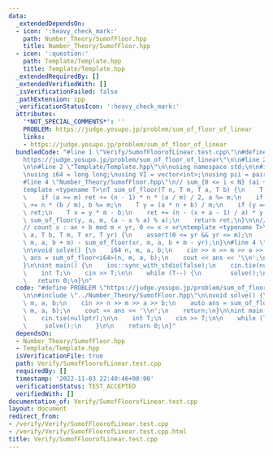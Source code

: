 ```yaml
---
data:
  _extendedDependsOn:
  - icon: ':heavy_check_mark:'
    path: Number_Theory/SumofFloor.hpp
    title: Number_Theory/SumofFloor.hpp
  - icon: ':question:'
    path: Template/Template.hpp
    title: Template/Template.hpp
  _extendedRequiredBy: []
  _extendedVerifiedWith: []
  _isVerificationFailed: false
  _pathExtension: cpp
  _verificationStatusIcon: ':heavy_check_mark:'
  attributes:
    '*NOT_SPECIAL_COMMENTS*': ''
    PROBLEM: https://judge.yosupo.jp/problem/sum_of_floor_of_linear
    links:
    - https://judge.yosupo.jp/problem/sum_of_floor_of_linear
  bundledCode: "#line 1 \"Verify/SumofFloorofLinear.test.cpp\"\n#define PROBLEM \"\
    https://judge.yosupo.jp/problem/sum_of_floor_of_linear\"\n\n#line 2 \"Number_Theory/SumofFloor.hpp\"\
    \n\n#line 2 \"Template/Template.hpp\"\n\nusing namespace std;\n\n#include <bits/stdc++.h>\n\
    \nusing i64 = long long;\nusing VI = vector<int>;\nusing pii = pair<int, int>;\n\
    #line 4 \"Number_Theory/SumofFloor.hpp\"\n// sum_{0 <= i < N} (ai + b) // m\n\
    template <typename T>\nT sum_of_floor(T n, T m, T a, T b) {\n    T ret = 0;\n\
    \    if (a >= m) ret += (n - 1) * n * (a / m) / 2, a %= m;\n    if (b >= m) ret\
    \ += n * (b / m), b %= m;\n    T y = (a * n + b) / m;\n    if (y == 0) return\
    \ ret;\n    T x = y * m - b;\n    ret += (n - (x + a - 1) / a) * y;\n    ret +=\
    \ sum_of_floor(y, a, m, (a - x % a) % a);\n    return ret;\n}\n\n// verify www.codechef.com/viewsolution/36222026\n\
    // count x : ax + b mod m < yr, 0 <= x < xr\ntemplate <typename T>\nT mod_affine_range_counting(T\
    \ a, T b, T m, T xr, T yr) {\n    assert(0 <= yr && yr <= m);\n    return sum_of_floor(xr,\
    \ m, a, b + m) - sum_of_floor(xr, m, a, b + m - yr);\n}\n#line 4 \"Verify/SumofFloorofLinear.test.cpp\"\
    \n\nvoid solve() {\n    i64 n, m, a, b;\n    cin >> n >> m >> a >> b;\n    auto\
    \ ans = sum_of_floor<i64>(n, m, a, b);\n    cout << ans << '\\n';\n    return;\n\
    }\n\nint main() {\n    ios::sync_with_stdio(false);\n    cin.tie(nullptr);\n\n\
    \    int T;\n    cin >> T;\n\n    while (T--) {\n        solve();\n    }\n\n \
    \   return 0;\n}\n"
  code: "#define PROBLEM \"https://judge.yosupo.jp/problem/sum_of_floor_of_linear\"\
    \n\n#include \"../Number_Theory/SumofFloor.hpp\"\n\nvoid solve() {\n    i64 n,\
    \ m, a, b;\n    cin >> n >> m >> a >> b;\n    auto ans = sum_of_floor<i64>(n,\
    \ m, a, b);\n    cout << ans << '\\n';\n    return;\n}\n\nint main() {\n    ios::sync_with_stdio(false);\n\
    \    cin.tie(nullptr);\n\n    int T;\n    cin >> T;\n\n    while (T--) {\n   \
    \     solve();\n    }\n\n    return 0;\n}"
  dependsOn:
  - Number_Theory/SumofFloor.hpp
  - Template/Template.hpp
  isVerificationFile: true
  path: Verify/SumofFloorofLinear.test.cpp
  requiredBy: []
  timestamp: '2022-11-03 22:40:46+08:00'
  verificationStatus: TEST_ACCEPTED
  verifiedWith: []
documentation_of: Verify/SumofFloorofLinear.test.cpp
layout: document
redirect_from:
- /verify/Verify/SumofFloorofLinear.test.cpp
- /verify/Verify/SumofFloorofLinear.test.cpp.html
title: Verify/SumofFloorofLinear.test.cpp
---
```

